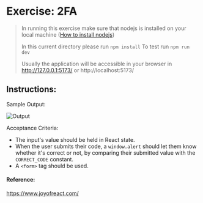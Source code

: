 # Exercise: 2FA

> In running this exercise make sure that nodejs is installed on your local machine ([How to install nodejs](https://nodejs.org/en/learn/getting-started/how-to-install-nodejs))
>
> In this current directory please run `npm install`
> To test run `npm run dev`
>
> Usually the application will be accessible in your browser in http://127.0.0.1:5173/ or http://localhost:5173/

## Instructions:

Sample Output:

![Output](https://s2.ezgif.com/tmp/ezgif-2-693b32e49e.gif)

Acceptance Criteria:

- The input's value should be held in React state.
- When the user submits their code, a `window.alert` should let them know whether it's correct or not, by comparing their submitted value with the `CORRECT_CODE` constant.
- A `<form>` tag should be used.

#### Reference:

https://www.joyofreact.com/
